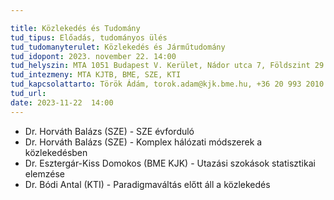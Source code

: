 ```yaml
---

title: Közlekedés és Tudomány
tud_tipus: Előadás, tudományos ülés
tud_tudomanyterulet: Közlekedés és Járműtudomány
tud_idopont: 2023. november 22. 14:00
tud_helyszin: MTA 1051 Budapest V. Kerület, Nádor utca 7, Földszint 29.
tud_intezmeny: MTA KJTB, BME, SZE, KTI
tud_kapcsolattarto: Török Ádám, torok.adam@kjk.bme.hu, +36 20 993 2010
tud_url: 
date: 2023-11-22  14:00
---
```

- Dr. Horváth Balázs (SZE) - SZE évforduló
- Dr. Horváth Balázs (SZE) - Komplex hálózati módszerek a közlekedésben
- Dr. Esztergár-Kiss Domokos (BME KJK) - Utazási szokások statisztikai elemzése
- Dr. Bódi Antal (KTI) - Paradigmaváltás előtt áll a közlekedés
